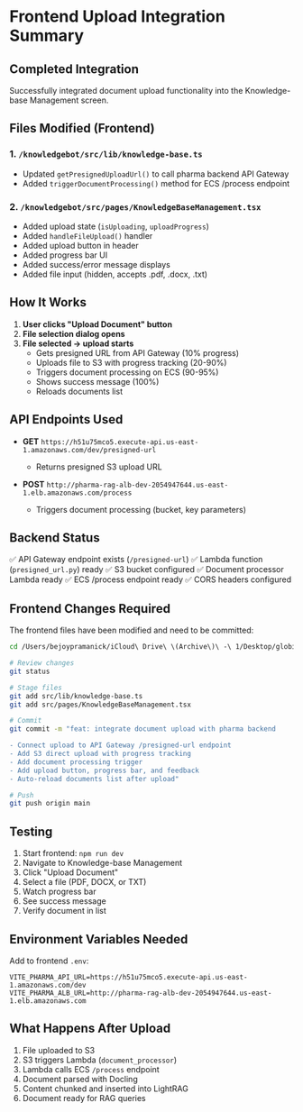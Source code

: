 # Frontend Upload Integration Summary

## Completed Integration

Successfully integrated document upload functionality into the Knowledge-base Management screen.

## Files Modified (Frontend)

### 1. `/knowledgebot/src/lib/knowledge-base.ts`
- Updated `getPresignedUploadUrl()` to call pharma backend API Gateway
- Added `triggerDocumentProcessing()` method for ECS /process endpoint

### 2. `/knowledgebot/src/pages/KnowledgeBaseManagement.tsx`
- Added upload state (`isUploading`, `uploadProgress`)
- Added `handleFileUpload()` handler
- Added upload button in header
- Added progress bar UI
- Added success/error message displays
- Added file input (hidden, accepts .pdf, .docx, .txt)

## How It Works

1. **User clicks "Upload Document" button**
2. **File selection dialog opens**
3. **File selected → upload starts**
   - Gets presigned URL from API Gateway (10% progress)
   - Uploads file to S3 with progress tracking (20-90%)
   - Triggers document processing on ECS (90-95%)
   - Shows success message (100%)
   - Reloads documents list

## API Endpoints Used

- **GET** `https://h51u75mco5.execute-api.us-east-1.amazonaws.com/dev/presigned-url`
  - Returns presigned S3 upload URL
  
- **POST** `http://pharma-rag-alb-dev-2054947644.us-east-1.elb.amazonaws.com/process`
  - Triggers document processing (bucket, key parameters)

## Backend Status

✅ API Gateway endpoint exists (`/presigned-url`)
✅ Lambda function (`presigned_url.py`) ready
✅ S3 bucket configured
✅ Document processor Lambda ready
✅ ECS /process endpoint ready
✅ CORS headers configured

## Frontend Changes Required

The frontend files have been modified and need to be committed:

```bash
cd /Users/bejoypramanick/iCloud\ Drive\ \(Archive\)\ -\ 1/Desktop/globistaan/projects/chatbot/knowledgebot

# Review changes
git status

# Stage files
git add src/lib/knowledge-base.ts
git add src/pages/KnowledgeBaseManagement.tsx

# Commit
git commit -m "feat: integrate document upload with pharma backend

- Connect upload to API Gateway /presigned-url endpoint
- Add S3 direct upload with progress tracking
- Add document processing trigger
- Add upload button, progress bar, and feedback
- Auto-reload documents list after upload"

# Push
git push origin main
```

## Testing

1. Start frontend: `npm run dev`
2. Navigate to Knowledge-base Management
3. Click "Upload Document"
4. Select a file (PDF, DOCX, or TXT)
5. Watch progress bar
6. See success message
7. Verify document in list

## Environment Variables Needed

Add to frontend `.env`:
```
VITE_PHARMA_API_URL=https://h51u75mco5.execute-api.us-east-1.amazonaws.com/dev
VITE_PHARMA_ALB_URL=http://pharma-rag-alb-dev-2054947644.us-east-1.elb.amazonaws.com
```

## What Happens After Upload

1. File uploaded to S3
2. S3 triggers Lambda (`document_processor`)
3. Lambda calls ECS `/process` endpoint
4. Document parsed with Docling
5. Content chunked and inserted into LightRAG
6. Document ready for RAG queries

